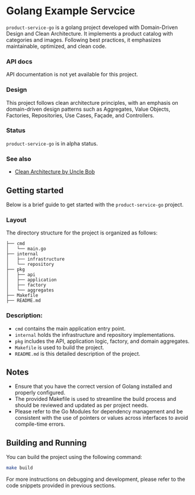 # Golang Example Servcice
`product-service-go` is a golang project developed with Domain-Driven Design and Clean Architecture. It implements a product catalog with categories and images. Following best practices, it emphasizes maintainable, optimized, and clean code.

### API docs

API documentation is not yet available for this project.

### Design

This project follows clean architecture principles, with an emphasis on domain-driven design patterns such as Aggregates, Value Objects, Factories, Repositories, Use Cases, Façade, and Controllers.

### Status

`product-service-go` is in alpha status.

### See also

* [Clean Architecture by Uncle Bob](https://blog.cleancoder.com/uncle-bob/2012/08/13/the-clean-architecture.html)

## Getting started

Below is a brief guide to get started with the `product-service-go` project.

### Layout

The directory structure for the project is organized as follows:

```tree
├── cmd
│   └── main.go
├── internal
│   ├── infrastructure
│   └── repository
├── pkg
│   ├── api
│   ├── application
│   ├── factory
│   └── aggregates
├── Makefile
├── README.md
```

### Description:

* `cmd` contains the main application entry point.
* `internal` holds the infrastructure and repository implementations.
* `pkg` includes the API, application logic, factory, and domain aggregates.
* `Makefile` is used to build the project.
* `README.md` is this detailed description of the project.

## Notes

* Ensure that you have the correct version of Golang installed and properly configured.
* The provided Makefile is used to streamline the build process and should be reviewed and updated as per project needs.
* Please refer to the Go Modules for dependency management and be consistent with the use of pointers or values across interfaces to avoid compile-time errors.

## Building and Running

You can build the project using the following command:

```bash
make build
```

For more instructions on debugging and development, please refer to the code snippets provided in previous sections.
